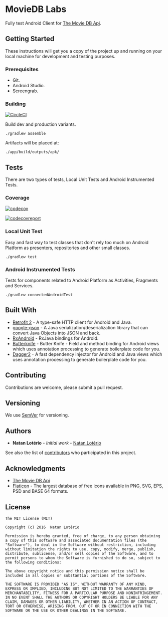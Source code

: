 # MovieDB Labs

Fully test Android Client for [The Movie DB Api](https://developers.themoviedb.org/3).

## Getting Started

These instructions will get you a copy of the project up and running on your local machine for development and testing purposes.

### Prerequisites

- Git.
- Android Studio.
- Screengrab.

### Building
[![CircleCI](https://circleci.com/gh/natanloterio/moviedblabs.svg?style=svg)](https://circleci.com/gh/natanloterio/moviedblabs)

Build dev and production variants.

```
./gradlew assemble
```

Artifacts will be placed at:

```
./app/build/outputs/apk/
```

## Tests

There are two types of tests, Local Unit Tests and Android Instrumented Tests.

### Coverage
[![codecov](https://codecov.io/gh/natanloterio/moviedblabs/branch/master/graph/badge.svg)](https://codecov.io/gh/natanloterio/moviedblabs)

[![codecovreport](https://codecov.io/gh/natanloterio/moviedblabs/branch/master/graphs/tree.svg)](https://codecov.io/gh/natanloterio/moviedblabs/branch/master/graphs/tree.svg)

### Local Unit Test

Easy and fast way to test classes that don't rely too much on Android Platform as presenters, repositories and other small classes.

```
./gradlew test
```

### Android Instrumented Tests

Tests for components related to Android Platform as Activities, Fragments and Services.

```
./gradlew connectedAndroidTest
```

## Built With

* [Retrofit 2](https://square.github.io/retrofit/) - A type-safe HTTP client for Android and Java.
* [google-gson](https://github.com/google/gson) - A Java serialization/deserialization library that can convert Java Objects into JSON and back.
* [RxAndroid](https://github.com/ReactiveX/RxAndroid) - RxJava bindings for Android.
* [Butterknife](https://github.com/JakeWharton/butterknife) - Butter Knife - Field and method binding for Android views which uses annotation processing to generate boilerplate code for you.
* [Dagger2](http://google.github.io/dagger/) - A fast dependency injector for Android and Java
views which uses annotation processing to generate boilerplate code for you.

## Contributing

Contributions are welcome, please submit a pull request.

## Versioning

We use [SemVer](http://semver.org/) for versioning.

## Authors

* **Natan Lotério** - *Initial work* - [Natan Lotério](https://github.com/natanloterio/)

See also the list of [contributors](https://github.com/natanloterio/moviedblabs/graphs/contributors) who participated in this project.

## Acknowledgments

* [The Movie DB Api](https://developers.themoviedb.org/3)
* [Flaticon](https://github.com/ReactiveX/RxAndroid) -  The largest database of free icons available in PNG, SVG, EPS, PSD and BASE 64 formats.

## License

```
The MIT License (MIT)

Copyright (c) 2016  Natan Lotério

Permission is hereby granted, free of charge, to any person obtaining a copy of this software and associated documentation files (the "Software"), to deal in the Software without restriction, including without limitation the rights to use, copy, modify, merge, publish, distribute, sublicense, and/or sell copies of the Software, and to permit persons to whom the Software is furnished to do so, subject to the following conditions:

The above copyright notice and this permission notice shall be included in all copies or substantial portions of the Software.

THE SOFTWARE IS PROVIDED "AS IS", WITHOUT WARRANTY OF ANY KIND, EXPRESS OR IMPLIED, INCLUDING BUT NOT LIMITED TO THE WARRANTIES OF MERCHANTABILITY, FITNESS FOR A PARTICULAR PURPOSE AND NONINFRINGEMENT. IN NO EVENT SHALL THE AUTHORS OR COPYRIGHT HOLDERS BE LIABLE FOR ANY CLAIM, DAMAGES OR OTHER LIABILITY, WHETHER IN AN ACTION OF CONTRACT, TORT OR OTHERWISE, ARISING FROM, OUT OF OR IN CONNECTION WITH THE SOFTWARE OR THE USE OR OTHER DEALINGS IN THE SOFTWARE.

```
